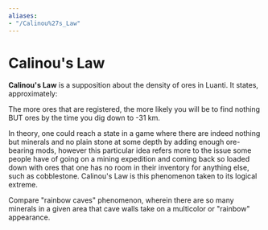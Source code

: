 ```yaml
---
aliases:
- "/Calinou%27s_Law"
---
```


# Calinou's Law
**Calinou's Law** is a supposition about the density of ores in Luanti. It states, approximately:

The more ores that are registered, the more likely you will be to find nothing BUT ores by the time you dig down to -31 km.

In theory, one could reach a state in a game where there are indeed nothing but minerals and no plain stone at some depth by adding enough ore-bearing mods, however this particular idea refers more to the issue some people have of going on a mining expedition and coming back so loaded down with ores that one has no room in their inventory for anything else, such as cobblestone. Calinou's Law is this phenomenon taken to its logical extreme.

Compare "rainbow caves" phenomenon, wherein there are so many minerals in a given area that cave walls take on a multicolor or "rainbow" appearance.